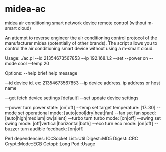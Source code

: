 # midea-ac
midea air conditioning smart network device remote control (without m-smart cloud)

An attempt to reverse engineer the air conditioning control protocol of the manufacturer midea (potentially of other brands).
The script allows you to control the air conditioning smart device without using a m-smart cloud.

Usage:
 ./ac.pl --id 21354673567853 --ip 192.168.1.2 --set --power on --mode cool --temp 20

Options:
 --help            brief help message

 --id              device id.  ex: 21354673567853
 --ip              device address. ip address or host name

 --get             fetch device settings [default]
 --set             update device settings

 --power           turn power state: [on|off]
 --temp            set target temperature: [17..30]
 --mode            set operational mode: [auto|cool|dry|heat|fan]
 --fan             set fan speed: [auto|high|medium|low|silent]
 --turbo           turn turbo mode: [on|off]
 --swing           set swing mode: [off|vertical|horizontal|both]
 --eco             turn eco mode: [on|off]
 --buzzer          turn audible feedback: [on|off]

Perl dependencies:
 IO::Socket List::Util Digest::MD5 Digest::CRC Crypt::Mode::ECB Getopt::Long Pod::Usage
